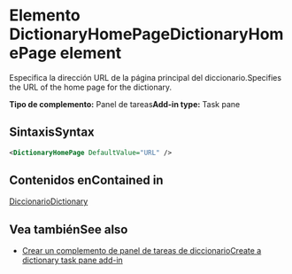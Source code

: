 # <a name="dictionaryhomepage-element"></a><span data-ttu-id="ea53d-101">Elemento DictionaryHomePage</span><span class="sxs-lookup"><span data-stu-id="ea53d-101">DictionaryHomePage element</span></span>

<span data-ttu-id="ea53d-102">Especifica la dirección URL de la página principal del diccionario.</span><span class="sxs-lookup"><span data-stu-id="ea53d-102">Specifies the URL of the home page for the dictionary.</span></span>

<span data-ttu-id="ea53d-103">**Tipo de complemento:** Panel de tareas</span><span class="sxs-lookup"><span data-stu-id="ea53d-103">**Add-in type:** Task pane</span></span>

## <a name="syntax"></a><span data-ttu-id="ea53d-104">Sintaxis</span><span class="sxs-lookup"><span data-stu-id="ea53d-104">Syntax</span></span>

```XML
<DictionaryHomePage DefaultValue="URL" />
```

## <a name="contained-in"></a><span data-ttu-id="ea53d-105">Contenidos en</span><span class="sxs-lookup"><span data-stu-id="ea53d-105">Contained in</span></span>

[<span data-ttu-id="ea53d-106">Diccionario</span><span class="sxs-lookup"><span data-stu-id="ea53d-106">Dictionary</span></span>](dictionary.md)

## <a name="see-also"></a><span data-ttu-id="ea53d-107">Vea también</span><span class="sxs-lookup"><span data-stu-id="ea53d-107">See also</span></span>

- [<span data-ttu-id="ea53d-108">Crear un complemento de panel de tareas de diccionario</span><span class="sxs-lookup"><span data-stu-id="ea53d-108">Create a dictionary task pane add-in</span></span>](https://docs.microsoft.com/office/dev/add-ins/word/dictionary-task-pane-add-ins)
    
